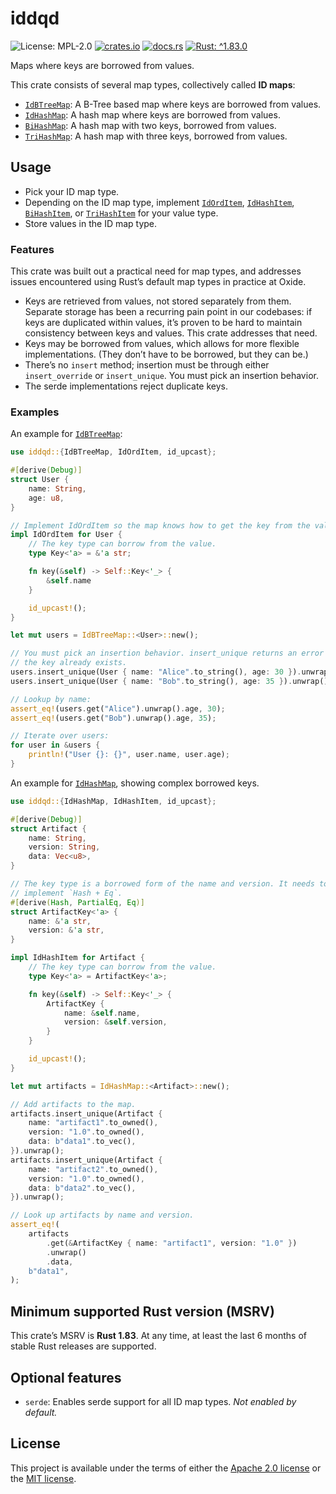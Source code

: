 <!-- cargo-sync-rdme title [[ -->
# iddqd
<!-- cargo-sync-rdme ]] -->
<!-- cargo-sync-rdme badge [[ -->
![License: MPL-2.0](https://img.shields.io/crates/l/iddqd.svg?)
[![crates.io](https://img.shields.io/crates/v/iddqd.svg?logo=rust)](https://crates.io/crates/iddqd)
[![docs.rs](https://img.shields.io/docsrs/iddqd.svg?logo=docs.rs)](https://docs.rs/iddqd)
[![Rust: ^1.83.0](https://img.shields.io/badge/rust-^1.83.0-93450a.svg?logo=rust)](https://doc.rust-lang.org/cargo/reference/manifest.html#the-rust-version-field)
<!-- cargo-sync-rdme ]] -->
<!-- cargo-sync-rdme rustdoc [[ -->
Maps where keys are borrowed from values.

This crate consists of several map types, collectively called **ID maps**:

* [`IdBTreeMap`](https://docs.rs/iddqd/0.1.0/iddqd/id_btree_map/imp/struct.IdBTreeMap.html): A B-Tree based map where keys are borrowed from values.
* [`IdHashMap`](https://docs.rs/iddqd/0.1.0/iddqd/id_hash_map/imp/struct.IdHashMap.html): A hash map where keys are borrowed from values.
* [`BiHashMap`](https://docs.rs/iddqd/0.1.0/iddqd/bi_hash_map/imp/struct.BiHashMap.html): A hash map with two keys, borrowed from values.
* [`TriHashMap`](https://docs.rs/iddqd/0.1.0/iddqd/tri_hash_map/imp/struct.TriHashMap.html): A hash map with three keys, borrowed from values.

## Usage

* Pick your ID map type.
* Depending on the ID map type, implement [`IdOrdItem`](https://docs.rs/iddqd/0.1.0/iddqd/id_btree_map/trait_defs/trait.IdOrdItem.html), [`IdHashItem`](https://docs.rs/iddqd/0.1.0/iddqd/id_hash_map/trait_defs/trait.IdHashItem.html), [`BiHashItem`](https://docs.rs/iddqd/0.1.0/iddqd/bi_hash_map/trait_defs/trait.BiHashItem.html), or
  [`TriHashItem`](https://docs.rs/iddqd/0.1.0/iddqd/tri_hash_map/trait_defs/trait.TriHashItem.html) for your value type.
* Store values in the ID map type.

### Features

This crate was built out a practical need for map types, and addresses
issues encountered using Rust’s default map types in practice at Oxide.

* Keys are retrieved from values, not stored separately from them. Separate
  storage has been a recurring pain point in our codebases: if keys are
  duplicated within values, it’s proven to be hard to maintain consistency
  between keys and values. This crate addresses that need.
* Keys may be borrowed from values, which allows for more flexible
  implementations. (They don’t have to be borrowed, but they can be.)
* There’s no `insert` method; insertion must be through either
  `insert_override` or `insert_unique`. You must pick an insertion
  behavior.
* The serde implementations reject duplicate keys.

### Examples

An example for [`IdBTreeMap`](https://docs.rs/iddqd/0.1.0/iddqd/id_btree_map/imp/struct.IdBTreeMap.html):

````rust
use iddqd::{IdBTreeMap, IdOrdItem, id_upcast};

#[derive(Debug)]
struct User {
    name: String,
    age: u8,
}

// Implement IdOrdItem so the map knows how to get the key from the value.
impl IdOrdItem for User {
    // The key type can borrow from the value.
    type Key<'a> = &'a str;

    fn key(&self) -> Self::Key<'_> {
        &self.name
    }

    id_upcast!();
}

let mut users = IdBTreeMap::<User>::new();

// You must pick an insertion behavior. insert_unique returns an error if
// the key already exists.
users.insert_unique(User { name: "Alice".to_string(), age: 30 }).unwrap();
users.insert_unique(User { name: "Bob".to_string(), age: 35 }).unwrap();

// Lookup by name:
assert_eq!(users.get("Alice").unwrap().age, 30);
assert_eq!(users.get("Bob").unwrap().age, 35);

// Iterate over users:
for user in &users {
    println!("User {}: {}", user.name, user.age);
}
````

An example for [`IdHashMap`](https://docs.rs/iddqd/0.1.0/iddqd/id_hash_map/imp/struct.IdHashMap.html), showing complex borrowed keys.

````rust
use iddqd::{IdHashMap, IdHashItem, id_upcast};

#[derive(Debug)]
struct Artifact {
    name: String,
    version: String,
    data: Vec<u8>,
}

// The key type is a borrowed form of the name and version. It needs to
// implement `Hash + Eq`.
#[derive(Hash, PartialEq, Eq)]
struct ArtifactKey<'a> {
    name: &'a str,
    version: &'a str,
}

impl IdHashItem for Artifact {
    // The key type can borrow from the value.
    type Key<'a> = ArtifactKey<'a>;

    fn key(&self) -> Self::Key<'_> {
        ArtifactKey {
            name: &self.name,
            version: &self.version,
        }
    }

    id_upcast!();
}

let mut artifacts = IdHashMap::<Artifact>::new();

// Add artifacts to the map.
artifacts.insert_unique(Artifact {
    name: "artifact1".to_owned(),
    version: "1.0".to_owned(),
    data: b"data1".to_vec(),
}).unwrap();
artifacts.insert_unique(Artifact {
    name: "artifact2".to_owned(),
    version: "1.0".to_owned(),
    data: b"data2".to_vec(),
}).unwrap();

// Look up artifacts by name and version.
assert_eq!(
    artifacts
        .get(&ArtifactKey { name: "artifact1", version: "1.0" })
        .unwrap()
        .data,
    b"data1",
);
````

## Minimum supported Rust version (MSRV)

This crate’s MSRV is **Rust 1.83**. At any time, at least the last 6 months
of stable Rust releases are supported.

## Optional features

* `serde`: Enables serde support for all ID map types. *Not enabled by default.*
<!-- cargo-sync-rdme ]] -->

## License

This project is available under the terms of either the [Apache 2.0 license](LICENSE-APACHE) or the [MIT
license](LICENSE-MIT).
